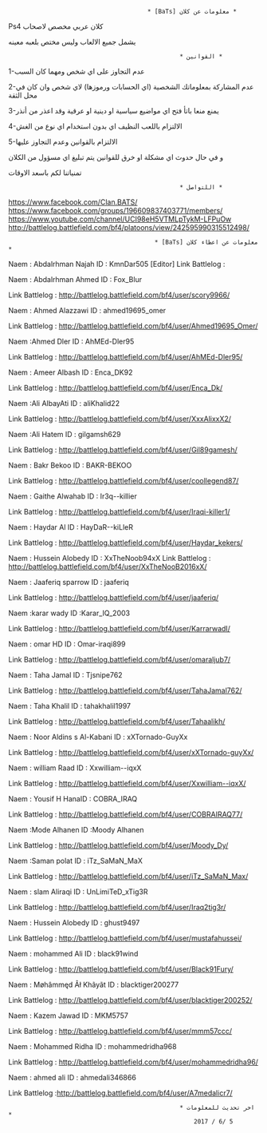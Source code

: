                                            * [BaTs] معلومات عن كلان *
                    
                    
Ps4  كلان عربي مخصص لاصحاب 

يشمل جميع الالعاب وليس مختص بلعبه معينه 

                                                    * القوانين *

1-عدم التجاوز على اي شخص ومهما كان السبب

2-عدم المشاركة بمعلوماتك الشخصية (اي الحسابات ورموزها) لاي شخص وان كان في محل الثقة

3-يمنع منعا باتأ فتح اي مواضيع سياسية او دينية او عرقية وقد اعذر من أنذر

4-الالتزام باللعب النظيف اي بدون استخدام اي نوع من الغش 

5-الالتزام بالقوانين وعدم التجاوز عليها 

و في حال حدوث اي مشكلة او خرق للقوانين يتم تبليغ اي مسؤول من الكلان 

تمنياتنا لكم باسعد الاوقات 

                                                    * اللتواصل *

https://www.facebook.com/Clan.BATS/
https://www.facebook.com/groups/196609837403771/members/
https://www.youtube.com/channel/UCI98eH5VTMLpTykM-LFPuOw
http://battlelog.battlefield.com/bf4/platoons/view/242595990315512498/


                                             * [BaTs] معلومات عن اعظاء كلان *

Naem : Abdalrhman Najah ID : KmnDar505 [Editor] 
Link Battlelog : 

Naem : Abdalrhman Ahmed ID : Fox_Blur

Link Battlelog : http://battlelog.battlefield.com/bf4/user/scory9966/

Naem : Ahmed Alazzawi ID : ahmed19695_omer

Link Battlelog : http://battlelog.battlefield.com/bf4/user/Ahmed19695_Omer/

Naem :Ahmed Dler ID : AhMEd-Dler95 

Link Battlelog : http://battlelog.battlefield.com/bf4/user/AhMEd-Dler95/

Naem : Ameer Albash ID : Enca_DK92

Link Battlelog : http://battlelog.battlefield.com/bf4/user/Enca_Dk/

Naem :Ali AlbayAti ID : aliKhalid22

Link Battlelog : http://battlelog.battlefield.com/bf4/user/XxxAlixxX2/

Naem :Ali Hatem ID : gilgamsh629

Link Battlelog : http://battlelog.battlefield.com/bf4/user/Gil89gamesh/
 
Naem : Bakr Bekoo ID : BAKR-BEKOO

Link Battlelog : http://battlelog.battlefield.com/bf4/user/coollegend87/

Naem : Gaithe Alwahab ID : Ir3q--killier

Link Battlelog : http://battlelog.battlefield.com/bf4/user/Iraqi-killer1/

Naem : Haydar Al ID : HayDaR--kiLleR

Link Battlelog : http://battlelog.battlefield.com/bf4/user/Haydar_kekers/

Naem : Hussein Alobedy ID : XxTheNoob94xX
Link Battlelog : http://battlelog.battlefield.com/bf4/user/XxTheNooB2016xX/

Naem : Jaaferiq sparrow ID : jaaferiq

Link Battlelog : http://battlelog.battlefield.com/bf4/user/jaaferiq/

Naem :karar wady ID :Karar_IQ_2003

Link Battlelog : http://battlelog.battlefield.com/bf4/user/KarrarwadI/

Naem : omar HD ID : Omar-iraqi899

Link Battlelog : http://battlelog.battlefield.com/bf4/user/omaraljub7/

Naem : Taha Jamal ID : Tjsnipe762

Link Battlelog : http://battlelog.battlefield.com/bf4/user/TahaJamal762/

Naem : Taha Khalil ID : tahakhalil1997

Link Battlelog : http://battlelog.battlefield.com/bf4/user/Tahaalikh/

Naem : Noor Aldins s Al-Kabani  ID : xXTornado-GuyXx

Link Battlelog : http://battlelog.battlefield.com/bf4/user/xXTornado-guyXx/

Naem : william Raad ID : Xxwilliam--iqxX

Link Battlelog : http://battlelog.battlefield.com/bf4/user/Xxwilliam--iqxX/

Naem : Yousif H HanaID : COBRA_IRAQ

Link Battlelog : http://battlelog.battlefield.com/bf4/user/COBRAIRAQ77/

Naem :Mode Alhanen  ID :Moody Alhanen

Link Battlelog : http://battlelog.battlefield.com/bf4/user/Moody_Dy/

Naem :Saman polat ID : iTz_SaMaN_MaX

Link Battlelog : http://battlelog.battlefield.com/bf4/user/iTz_SaMaN_Max/

Naem : slam Aliraqi ID : UnLimiTeD_xTig3R

Link Battlelog : http://battlelog.battlefield.com/bf4/user/Iraq2tig3r/

Naem : Hussein Alobedy ID : ghust9497

Link Battlelog : http://battlelog.battlefield.com/bf4/user/mustafahussei/

Naem : mohammed Ali ID : black91wind

Link Battlelog : http://battlelog.battlefield.com/bf4/user/Black91Fury/

Naem : Møhâmmęd Âł Khãyãt ID : blacktiger200277

Link Battlelog : http://battlelog.battlefield.com/bf4/user/blacktiger200252/

Naem : Kazem Jawad  ID : MKM5757

Link Battlelog : http://battlelog.battlefield.com/bf4/user/mmm57ccc/

Naem : Mohammed Ridha  ID : mohammedridha968

Link Battlelog : http://battlelog.battlefield.com/bf4/user/mohammedridha96/

Naem : ahmed ali ID : ahmedali346866

Link Battlelog :http://battlelog.battlefield.com/bf4/user/A7medalicr7/

                                                    * اخر تحديث للمعلومات *
                                                        2017 / 6/ 5
